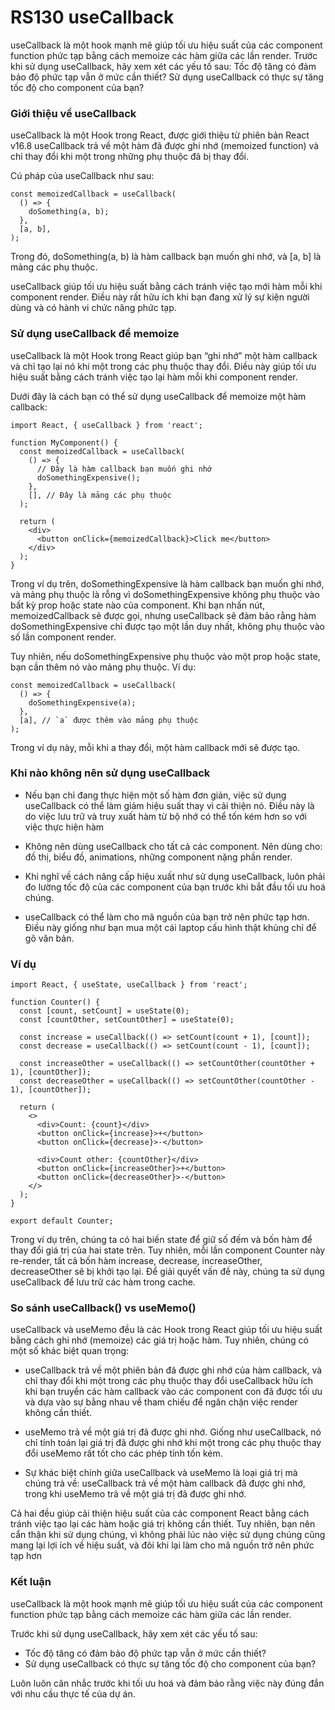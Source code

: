 # RS130 useCallback

useCallback là một hook mạnh mẽ giúp tối ưu hiệu suất của các component function phức tạp bằng cách memoize các hàm giữa các lần render. Trước khi sử dụng useCallback, hãy xem xét các yếu tố sau: Tốc độ tăng có đảm bảo độ phức tạp vẫn ở mức cần thiết? Sử dụng useCallback có thực sự tăng tốc độ cho component của bạn?

### Giới thiệu về useCallback

useCallback là một Hook trong React, được giới thiệu từ phiên bản React v16.8 useCallback trả về một hàm đã được ghi nhớ (memoized function) và chỉ thay đổi khi một trong những phụ thuộc đã bị thay đổi.

Cú pháp của useCallback như sau:

```
const memoizedCallback = useCallback(
  () => {
    doSomething(a, b);
  },
  [a, b],
);
```

Trong đó, doSomething(a, b) là hàm callback bạn muốn ghi nhớ, và [a, b] là mảng các phụ thuộc.

useCallback giúp tối ưu hiệu suất bằng cách tránh việc tạo mới hàm mỗi khi component render. Điều này rất hữu ích khi bạn đang xử lý sự kiện người dùng và có hành vi chức năng phức tạp.

### Sử dụng useCallback để memoize

useCallback là một Hook trong React giúp bạn “ghi nhớ” một hàm callback và chỉ tạo lại nó khi một trong các phụ thuộc thay đổi. Điều này giúp tối ưu hiệu suất bằng cách tránh việc tạo lại hàm mỗi khi component render.

Dưới đây là cách bạn có thể sử dụng useCallback để memoize một hàm callback:

```
import React, { useCallback } from 'react';

function MyComponent() {
  const memoizedCallback = useCallback(
    () => {
      // Đây là hàm callback bạn muốn ghi nhớ
      doSomethingExpensive();
    },
    [], // Đây là mảng các phụ thuộc
  );

  return (
    <div>
      <button onClick={memoizedCallback}>Click me</button>
    </div>
  );
}
```

Trong ví dụ trên, doSomethingExpensive là hàm callback bạn muốn ghi nhớ, và mảng phụ thuộc là rỗng vì doSomethingExpensive không phụ thuộc vào bất kỳ prop hoặc state nào của component. Khi bạn nhấn nút, memoizedCallback sẽ được gọi, nhưng useCallback sẽ đảm bảo rằng hàm doSomethingExpensive chỉ được tạo một lần duy nhất, không phụ thuộc vào số lần component render.

Tuy nhiên, nếu doSomethingExpensive phụ thuộc vào một prop hoặc state, bạn cần thêm nó vào mảng phụ thuộc. Ví dụ:

```
const memoizedCallback = useCallback(
  () => {
    doSomethingExpensive(a);
  },
  [a], // `a` được thêm vào mảng phụ thuộc
);
```

Trong ví dụ này, mỗi khi a thay đổi, một hàm callback mới sẽ được tạo.

### Khi nào không nên sử dụng useCallback

- Nếu bạn chỉ đang thực hiện một số hàm đơn giản, việc sử dụng useCallback có thể làm giảm hiệu suất thay vì cải thiện nó. Điều này là do việc lưu trữ và truy xuất hàm từ bộ nhớ có thể tốn kém hơn so với việc thực hiện hàm

- Không nên dùng useCallback cho tất cả các component. Nên dùng cho: đồ thị, biểu đồ, animations, những component nặng phần render.

- Khi nghĩ về cách nâng cấp hiệu xuất như sử dụng useCallback, luôn phải đo lường tốc độ của các component của bạn trước khi bắt đầu tối ưu hoá chúng.

- useCallback có thể làm cho mã nguồn của bạn trở nên phức tạp hơn. Điều này giống như bạn mua một cái laptop cấu hình thật khủng chỉ để gõ văn bản.

### Ví dụ

```
import React, { useState, useCallback } from 'react';

function Counter() {
  const [count, setCount] = useState(0);
  const [countOther, setCountOther] = useState(0);

  const increase = useCallback(() => setCount(count + 1), [count]);
  const decrease = useCallback(() => setCount(count - 1), [count]);

  const increaseOther = useCallback(() => setCountOther(countOther + 1), [countOther]);
  const decreaseOther = useCallback(() => setCountOther(countOther - 1), [countOther]);

  return (
    <>
      <div>Count: {count}</div>
      <button onClick={increase}>+</button>
      <button onClick={decrease}>-</button>

      <div>Count other: {countOther}</div>
      <button onClick={increaseOther}>+</button>
      <button onClick={decreaseOther}>-</button>
    </>
  );
}

export default Counter;
```

Trong ví dụ trên, chúng ta có hai biến state để giữ số đếm và bốn hàm để thay đổi giá trị của hai state trên. Tuy nhiên, mỗi lần component Counter này re-render, tất cả bốn hàm increase, decrease, increaseOther, decreaseOther sẽ bị khởi tạo lại. Để giải quyết vấn đề này, chúng ta sử dụng useCallback để lưu trữ các hàm trong cache.

### So sánh useCallback() vs useMemo()

useCallback và useMemo đều là các Hook trong React giúp tối ưu hiệu suất bằng cách ghi nhớ (memoize) các giá trị hoặc hàm. Tuy nhiên, chúng có một số khác biệt quan trọng:

- useCallback trả về một phiên bản đã được ghi nhớ của hàm callback, và chỉ thay đổi khi một trong các phụ thuộc thay đổi useCallback hữu ích khi bạn truyền các hàm callback vào các component con đã được tối ưu và dựa vào sự bằng nhau về tham chiếu để ngăn chặn việc render không cần thiết.

- useMemo trả về một giá trị đã được ghi nhớ. Giống như useCallback, nó chỉ tính toán lại giá trị đã được ghi nhớ khi một trong các phụ thuộc thay đổi useMemo rất tốt cho các phép tính tốn kém.

- Sự khác biệt chính giữa useCallback và useMemo là loại giá trị mà chúng trả về: useCallback trả về một hàm callback đã được ghi nhớ, trong khi useMemo trả về một giá trị đã được ghi nhớ.

Cả hai đều giúp cải thiện hiệu suất của các component React bằng cách tránh việc tạo lại các hàm hoặc giá trị không cần thiết. Tuy nhiên, bạn nên cẩn thận khi sử dụng chúng, vì không phải lúc nào việc sử dụng chúng cũng mang lại lợi ích về hiệu suất, và đôi khi lại làm cho mã nguồn trở nên phức tạp hơn

### Kết luận

useCallback là một hook mạnh mẽ giúp tối ưu hiệu suất của các component function phức tạp bằng cách memoize các hàm giữa các lần render.

Trước khi sử dụng useCallback, hãy xem xét các yếu tố sau:

- Tốc độ tăng có đảm bảo độ phức tạp vẫn ở mức cần thiết?
- Sử dụng useCallback có thực sự tăng tốc độ cho component của bạn?

Luôn luôn cân nhắc trước khi tối ưu hoá và đảm bảo rằng việc này đúng đắn với nhu cầu thực tế của dự án.


<!-- *Bài tiếp theo [RS131 useCallback](/lesson/session/session_131_useCallback.md)* -->